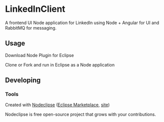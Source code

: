 

# LinkedInClient
A frontend UI Node application for LinkedIn using Node + Angular for UI and RabbitMQ for messaging.

## Usage
Download Node Plugin for Eclipse

Clone or Fork and run in Eclipse as a Node application

## Developing

### Tools
Created with [Nodeclipse](https://github.com/Nodeclipse/nodeclipse-1)
 ([Eclipse Marketplace](http://marketplace.eclipse.org/content/nodeclipse), [site](http://www.nodeclipse.org))   

Nodeclipse is free open-source project that grows with your contributions.
